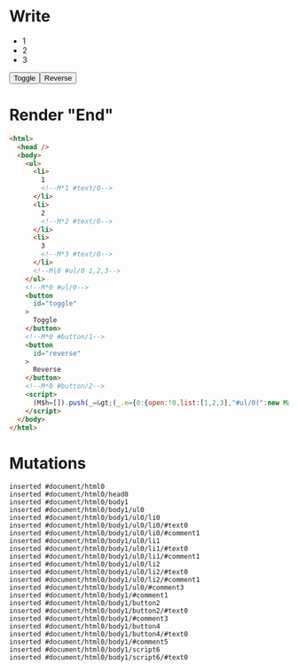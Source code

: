 # Write
  <ul><li>1<!M*1 #text/0></li><li>2<!M*2 #text/0></li><li>3<!M*3 #text/0></li><!M|0 #ul/0 1,2,3></ul><!M*0 #ul/0><button id=toggle>Toggle</button><!M*0 #button/1><button id=reverse>Reverse</button><!M*0 #button/2><script>(M$h=[]).push(_=>(_.e={0:{open:!0,list:[1,2,3],"#ul/0(":new Map(_.a=[[1,_.b={}],[2,_.c={}],[3,_.d={}]])},1:_.b,2:_.c,3:_.d}),[0,"packages/translator-tags/src/__tests__/fixtures/basic-shared-node-ref/template.marko_0_list",0,"packages/translator-tags/src/__tests__/fixtures/basic-shared-node-ref/template.marko_0_open",])</script>


# Render "End"
```html
<html>
  <head />
  <body>
    <ul>
      <li>
        1
        <!--M*1 #text/0-->
      </li>
      <li>
        2
        <!--M*2 #text/0-->
      </li>
      <li>
        3
        <!--M*3 #text/0-->
      </li>
      <!--M|0 #ul/0 1,2,3-->
    </ul>
    <!--M*0 #ul/0-->
    <button
      id="toggle"
    >
      Toggle
    </button>
    <!--M*0 #button/1-->
    <button
      id="reverse"
    >
      Reverse
    </button>
    <!--M*0 #button/2-->
    <script>
      (M$h=[]).push(_=&gt;(_.e={0:{open:!0,list:[1,2,3],"#ul/0(":new Map(_.a=[[1,_.b={}],[2,_.c={}],[3,_.d={}]])},1:_.b,2:_.c,3:_.d}),[0,"packages/translator-tags/src/__tests__/fixtures/basic-shared-node-ref/template.marko_0_list",0,"packages/translator-tags/src/__tests__/fixtures/basic-shared-node-ref/template.marko_0_open",])
    </script>
  </body>
</html>
```

# Mutations
```
inserted #document/html0
inserted #document/html0/head0
inserted #document/html0/body1
inserted #document/html0/body1/ul0
inserted #document/html0/body1/ul0/li0
inserted #document/html0/body1/ul0/li0/#text0
inserted #document/html0/body1/ul0/li0/#comment1
inserted #document/html0/body1/ul0/li1
inserted #document/html0/body1/ul0/li1/#text0
inserted #document/html0/body1/ul0/li1/#comment1
inserted #document/html0/body1/ul0/li2
inserted #document/html0/body1/ul0/li2/#text0
inserted #document/html0/body1/ul0/li2/#comment1
inserted #document/html0/body1/ul0/#comment3
inserted #document/html0/body1/#comment1
inserted #document/html0/body1/button2
inserted #document/html0/body1/button2/#text0
inserted #document/html0/body1/#comment3
inserted #document/html0/body1/button4
inserted #document/html0/body1/button4/#text0
inserted #document/html0/body1/#comment5
inserted #document/html0/body1/script6
inserted #document/html0/body1/script6/#text0
```